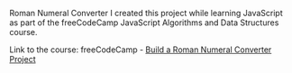 Roman Numeral Converter
I created this project while learning JavaScript as part of the freeCodeCamp JavaScript Algorithms and Data Structures course.

Link to the course: freeCodeCamp - [Build a Roman Numeral Converter Project](https://www.freecodecamp.org/learn/javascript-algorithms-and-data-structures-v8/build-a-roman-numeral-converter-project/build-a-roman-numeral-converter)
